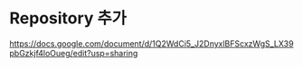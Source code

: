 # Repository 추가
https://docs.google.com/document/d/1Q2WdCi5_J2DnyxlBFScxzWgS_LX39pbGzkjf4loOueg/edit?usp=sharing
